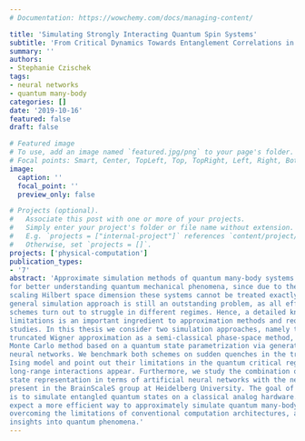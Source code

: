 ```yaml
---
# Documentation: https://wowchemy.com/docs/managing-content/

title: 'Simulating Strongly Interacting Quantum Spin Systems'
subtitle: 'From Critical Dynamics Towards Entanglement Correlations in a Classical Artificial Neural Network'
summary: ''
authors:
- Stephanie Czischek
tags:
- neural networks
- quantum many-body
categories: []
date: '2019-10-16'
featured: false
draft: false

# Featured image
# To use, add an image named `featured.jpg/png` to your page's folder.
# Focal points: Smart, Center, TopLeft, Top, TopRight, Left, Right, BottomLeft, Bottom, BottomRight.
image:
  caption: ''
  focal_point: ''
  preview_only: false

# Projects (optional).
#   Associate this post with one or more of your projects.
#   Simply enter your project's folder or file name without extension.
#   E.g. `projects = ["internal-project"]` references `content/project/deep-learning/index.md`.
#   Otherwise, set `projects = []`.
projects: ['physical-computation']
publication_types:
- '7'
abstract: 'Approximate simulation methods of quantum many-body systems play an important role
for better understanding quantum mechanical phenomena, since due to the exponentially
scaling Hilbert space dimension these systems cannot be treated exactly. However, a
general simulation approach is still an outstanding problem, as all efficient approximation
schemes turn out to struggle in different regimes. Hence, a detailed knowledge about the
limitations is an important ingredient to approximation methods and requires further
studies. In this thesis we consider two simulation approaches, namely the discrete
truncated Wigner approximation as a semi-classical phase-space method, and a quantum
Monte Carlo method based on a quantum state parametrization via generative artificial
neural networks. We benchmark both schemes on sudden quenches in the transverse-field
Ising model and point out their limitations in the quantum critical regime, where strong
long-range interactions appear. Furthermore, we study the combination of the quantum
state representation in terms of artificial neural networks with the neuromorphic chips
present in the BrainScaleS group at Heidelberg University. The goal of this combination
is to simulate entangled quantum states on a classical analog hardware. We then
expect a more efficient way to approximately simulate quantum many-body systems by
overcoming the limitations of conventional computation architectures, as well as further
insights into quantum phenomena.'
---
```

